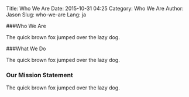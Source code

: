 Title: Who We Are
Date: 2015-10-31 04:25
Category: Who We Are
Author: Jason
Slug: who-we-are
Lang: ja

###Who We Are

The quick brown fox jumped over the lazy dog.

###What We Do

The quick brown fox jumped over the lazy dog.

### Our Mission Statement

The quick brown fox jumped over the lazy dog.